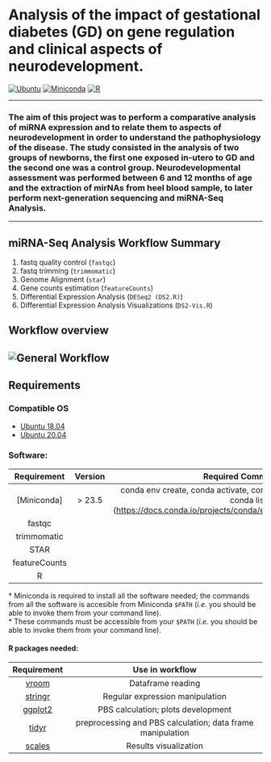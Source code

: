 # Analysis of the impact of gestational diabetes (GD) on gene regulation and clinical aspects of neurodevelopment.

[![Ubuntu](https://img.shields.io/badge/ubuntu-%E2%89%A518.04-orange.svg)](https://releases.ubuntu.com/18.04/)
[![Miniconda](https://img.shields.io/badge/Miniconda-%E2%89%A523.5-green.svg)](https://docs.anaconda.com/free/miniconda/index.html)
[![R](https://img.shields.io/badge/R-%E2%89%A54.2.2-blue.svg)](https://cran.r-project.org/bin/windows/base/old/4.2.2/)

---
### The aim of this project was to perform a comparative analysis of miRNA expression and to relate them to aspects of neurodevelopment in order to understand the pathophysiology of the disease. The study consisted in the analysis of two groups of newborns, the first one exposed in-utero to GD and the second one was a control group. Neurodevelopmental assessment was performed between 6 and 12 months of age and the extraction of mirNAs from heel blood sample, to later perform next-generation sequencing and miRNA-Seq Analysis.
---
## miRNA-Seq Analysis Workflow Summary

1. fastq quality control (`fastqc`)
2. fastq trimming (`trimmomatic`)
3. Genome Alignment (`star`)
4. Gene counts estimation (`featureCounts`)
5. Differential Expression Analysis (`DESeq2 (DS2.R)`)
6. Differential Expression Analysis Visualizations (`DS2-Vis.R`)

## Workflow overview
![General Workflow](docs/Workflow.png) 
---

## Requirements

### Compatible OS

-   [Ubuntu 18.04 ](http://releases.ubuntu.com/18.04/)
-   [Ubuntu 20.04 ](http://releases.ubuntu.com/20.04/)


### Software:
| Requirement | Version  | Required Commands * |
|:---------:|:--------:|:-------------------:|
| [Miniconda] | > 23.5 | conda env create, conda activate, conda deactivate, conda env list, conda list (https://docs.conda.io/projects/conda/en/latest/commands/index.html) |
|fastqc|||
|trimmomatic|||
|STAR|||
|featureCounts|||
|R|||
\* Miniconda is required to install all the software needed; the commands from all the software is accesible from Miniconda `$PATH` (*i.e.* you should be able to invoke them from your command line).  
\* These commands must be accessible from your `$PATH` (*i.e.* you should be able to invoke them from your command line).  




#### R packages needed:

|                    Requirement                     |          Use in workflow   |  
|:--------------------------------------------------:|:--------------------------:|
|        [vroom](https://www.tidyverse.org/blog/2019/05/vroom-1-0-0/)        | Dataframe reading |
|        [stringr](https://cran.r-project.org/web/packages/stringr/index.html)        | Regular expression manipulation |
|          [ggplot2](https://cran.r-project.org/web/packages/ggplot2/index.html)          |   PBS calculation; plots development |
|          [tidyr](https://cran.r-project.org/web/packages/tidyr/index.html)          |   preprocessing and PBS calculation; data frame manipulation |
|        [scales](https://scales.r-lib.org/)        | Results visualization |

